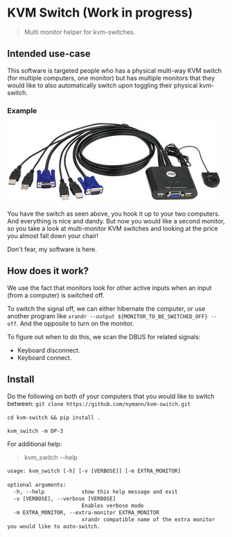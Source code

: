 # KVM Switch (Work in progress)
> Multi monitor helper for kvm-switches. 

## Intended use-case
This software is targeted people who has a physical multi-way KVM switch
(for multiple computers, one monitor) but has multiple monitors that they 
would like to also automatically switch upon toggling their physical 
kvm-switch.

### Example
![Picture of kvm-switch][kvm-switch]

You have the switch as seen above, you hook it up to your two computers.
And everything is nice and dandy. But now you would like a 
second monitor, so you take a look at multi-monitor KVM switches and
looking at the price you almost fall down your chair!

Don't fear, my software is here.

## How does it work?
We use the fact that monitors look for other active inputs when an input 
(from a computer) is switched off.

To switch the signal off, we can either hibernate the computer, or use 
another program like `xrandr --output ${MONITOR_TO_BE_SWITCHED_OFF} --off`.
And the opposite to turn on the monitor.

To figure out when to do this, we scan the DBUS for related signals:
* Keyboard disconnect.
* Keyboard connect.

## Install
Do the following on both of your computers that you would like to switch between:
`git clone https://github.com/nymann/kvm-switch.git`

`cd kvm-switch && pip install .`

`kvm_switch -m DP-3`

For additional help:

> kvm_switch --help
```
usage: kvm_switch [-h] [-v [VERBOSE]] [-m EXTRA_MONITOR]

optional arguments:
  -h, --help            show this help message and exit
  -v [VERBOSE], --verbose [VERBOSE]
                        Enables verbose mode
  -m EXTRA_MONITOR, --extra-monitor EXTRA_MONITOR
                        xrandr compatible name of the extra monitor you would like to auto-switch.
```

<!-- References -->
[kvm-switch]: docs/images/kvm-switch.png